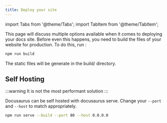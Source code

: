 ```yaml
---
title: Deploy your site 
---
```


import Tabs from '@theme/Tabs';
import TabItem from '@theme/TabItem';

This page will discuss multiple options available when it comes to 
deploying your docs site. Before even this happens, you need to build the files 
of your website for production. To do this, run :

```bash
npm run build
```
The static files will be generate in the build/ directory.

## Self Hosting

:::warning
It is not the most performant solution
:::


Docusaurus can be self hosted with docusaurus serve. Change your `--port` and `--host` to match appropriately.

```bash
npm run serve --build --port 80 --host 0.0.0.0
```

